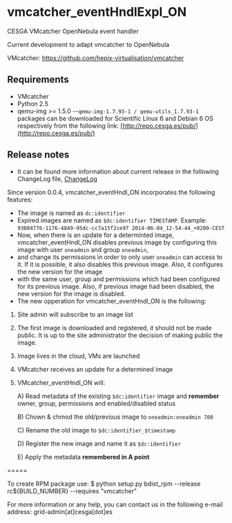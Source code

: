 vmcatcher_eventHndlExpl_ON
=========

CESGA VMcatcher OpenNebula event handler

Current development to adapt vmcatcher to OpenNebula

VMcatcher: https://github.com/hepix-virtualisation/vmcatcher


Requirements
------------

* VMcatcher
* Python 2.5
* qemu-img >= 1.5.0 --`qemu-img-1.7.93-1 / qemu-utils_1.7.93-1` packages can be downloaded for Scientific Linux 6 and Debian 6 OS respectively from the following link: [http://repo.cesga.es/pub/](http://repo.cesga.es/pub/)

Release notes
------------
 * It can be found more information about current release in the following ChangeLog file, [ChangeLog](http://github.com/grid-admin/vmcatcher_eventHndlExpl_ON/blob/master/ChangeLog)

Since version 0.0.4, vmcatcher_eventHndl_ON incorporates the following features:

 * The image is named as `dc:identifier`
 * Expired images are named as `$dc:identifier TIMESTAMP`. Example: `93084776-1176-4849-95dc-cc7a15f2ce97 2014-06-04_12-54-44_+0200-CEST`
 * Now, when there is an update for a determinted image, vmcatcher_eventHndl_ON disables previous image by configuring this image with user `oneadmin` and group `oneadmin`,
 * and change its permissions in order to only user `oneadmin` can access to it. If it is possible, it also disables this previous image. Also, it configures the new version for the image 
 * with the same user, group and permissions which had been configured for its previous image. Also, if previous image had been disabled, the new version for the image is disabled. 
 * The new opperation for vmcatcher_eventHndl_ON is the following:

1. Site admin will subscribe to an image list
2. The first image is downloaded and registered, it should not be made public. It is up to the site administrator the decision of making public the image.
3. Image lives in the cloud, VMs are launched
4. VMcatcher receives an update for a determined image
5. VMcatcher_eventHndl_ON will:

   A) Read metadata of the existing `$dc:identifier` image and **remember** owner, group, permissions and enabled/disabled status

   B) Chown & chmod the old/previous image to `oneadmin:oneadmin 700`

   C) Rename the old image to `$dc:identifier_$timestamp`

   D) Register the new image and name it as `$dc:identifier`

   E) Apply the metadata **remembered in A point**

=====

To create RPM package use:
$ python setup.py bdist_rpm --release rc${BUILD_NUMBER} --requires "vmcatcher"

For more information or any help, you can contact us in the following e-mail address: grid-admin[at]cesga[dot]es

